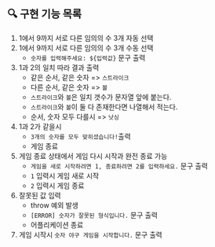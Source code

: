 ## 🔍 구현 기능 목록
1. 1에서 9까지 서로 다른 임의의 수 3개 자동 선택
2. 1에서 9까지 서로 다른 임의의 수 3개 수동 선택
    -  `숫자를 입력해주세요: ${입력값}` 문구 출력
3. 1과 2의 일치 
 따라 결과 출력
    - 같은 순서, 같은 숫자 => `스트라이크`
    - 다른 순서, 같은 숫자 => `볼`
    - `스트라이크`와 `볼`은 일치 갯수가 문자열 앞에 붙는다.
    - `스트라이크`와 `볼`이 둘 다 존재한다면 나열해서 적는다.
    - 순서, 숫자 모두 다를시 => `낫싱`
4. 1과 2가 같을시
    - `3개의 숫자를 모두 맞히셨습니다!`출력
    - 게임 종료
5. 게임 종료 상태에서 게임 다시 시작과 완전 종료 가능
    - `게임을 새로 시작하려면 1, 종료하려면 2를 입력하세요.` 문구 출력
    - `1` 입력시 게임 새로 시작
    - `2` 입력시 게임 종료
6. 잘못된 값 입력
    - throw 예외 발생
    - `[ERROR] 숫자가 잘못된 형식입니다.` 문구 출력
    - 어플리케이션 종료
7. 게임 시작시 `숫자 야구 게임을 시작합니다.` 문구 출력